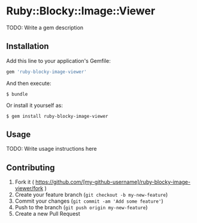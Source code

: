 # Ruby::Blocky::Image::Viewer

TODO: Write a gem description

## Installation

Add this line to your application's Gemfile:

```ruby
gem 'ruby-blocky-image-viewer'
```

And then execute:

    $ bundle

Or install it yourself as:

    $ gem install ruby-blocky-image-viewer

## Usage

TODO: Write usage instructions here

## Contributing

1. Fork it ( https://github.com/[my-github-username]/ruby-blocky-image-viewer/fork )
2. Create your feature branch (`git checkout -b my-new-feature`)
3. Commit your changes (`git commit -am 'Add some feature'`)
4. Push to the branch (`git push origin my-new-feature`)
5. Create a new Pull Request
